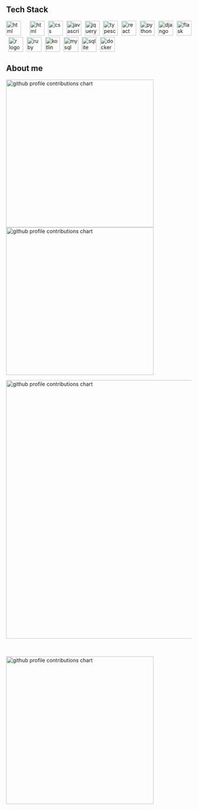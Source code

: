 



## Tech Stack


<div align="left">
  <img src="https://skillicons.dev/icons?i=html" height="40" alt="html logo"  />
  <img width="2" />
　<img src="https://skillicons.dev/icons?i=Arduino" height="40" alt="html logo"  />
  <img width="2" />
  <img src="https://skillicons.dev/icons?i=css" height="40" alt="css logo"  />
  <img width="2" />
  <img src="https://skillicons.dev/icons?i=js" height="40" alt="javascript logo"  />
  <img width="2" />
  <img src="https://skillicons.dev/icons?i=jquery" height="40" alt="jquery logo"  />
  <img width="2" />
  <img src="https://skillicons.dev/icons?i=ts" height="40" alt="typescript logo"  />
  <img width="2" />
  <img src="https://skillicons.dev/icons?i=react" height="40" alt="react logo"  />
  <img width="2" />
  <img src="https://skillicons.dev/icons?i=py" height="40" alt="python logo"  />
  <img width="2" />
  <img src="https://skillicons.dev/icons?i=django" height="40" alt="django logo"  />
  <img width="2" />
  <img src="https://skillicons.dev/icons?i=flask" height="40" alt="flask logo"  />
  <img width="2" />
  <img src="https://skillicons.dev/icons?i=r" height="40" alt="r logo"  />
  <img width="2" />
  <img src="https://skillicons.dev/icons?i=ruby" height="40" alt="ruby logo"  />
  <img width="2" />
  <img src="https://skillicons.dev/icons?i=kotlin" height="40" alt="kotlin logo"  />
  <img width="2" />
  <img src="https://skillicons.dev/icons?i=mysql" height="40" alt="mysql logo"  />
  <img width="2" />
  <img src="https://skillicons.dev/icons?i=sqlite" height="40" alt="sqlite logo"  />
  <img width="2" />
  <img src="https://skillicons.dev/icons?i=docker" height="40" alt="docker logo"  />
  <img width="2" />
</div>


## About me


<p align="left">
  <picture>
        <source media="(prefers-color-scheme: dark)"  srcset="output/metrics.base.svg" width="400" />
	<source media="(prefers-color-scheme: light)" srcset="output/metrics.base.svg" width="400" />
	<img alt="github profile contributions chart"    src="https://raw.githubusercontent.com/hiroshungo/hiroshungo/output-3d-contrib/day.svg" />
  </picture>
  <picture>
   	<source media="(prefers-color-scheme: dark)"  srcset="output/details.svg" width="400" />
	<source media="(prefers-color-scheme: light)" srcset="output/details.svg" width="400" />
	<img alt="github profile contributions chart"    src="https://raw.githubusercontent.com/hiroshungo/hiroshungo/output-3d-contrib/day.svg" />
  </picture>
</p>

<p align="left" >
	<picture>
	  <source media="(prefers-color-scheme: dark)"  srcset="profile-3d-contrib/profile-night-rainbow.svg" width="700" />
	  <source media="(prefers-color-scheme: light)" srcset="profile-3d-contrib/profile-season-animate.svg" width="700" />
	  <img alt="github profile contributions chart"    src="https://raw.githubusercontent.com/hiroshungo/hiroshungo/output-3d-contrib/day.svg" />
	</picture>
</p>　

<p align="left">
<picture>
  <source media="(prefers-color-scheme: light)"  srcset="output/metrics.plugin.achievements.compact.svg" width="400" />
  <source media="(prefers-color-scheme: dark)"  srcset="output/metrics.plugin.achievements.compact.svg" width="400" />
 <img alt="github profile contributions chart"    src="https://raw.githubusercontent.com/hiroshungo/hiroshungo/output-3d-contrib/day.svg" />
</picture>

